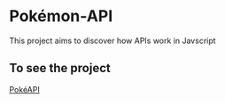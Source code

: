 # Pokémon-API

<p>This project aims to discover how APIs work in Javscript</p>

## To see the project

<a href="#">PokéAPI</a>
